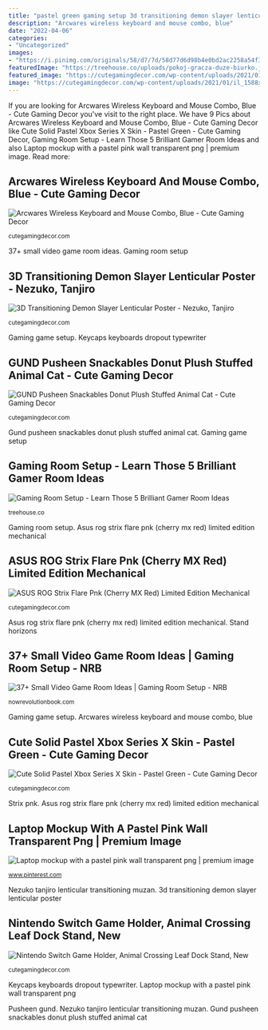 ```yaml
---
title: "pastel green gaming setup 3d transitioning demon slayer lenticular poster"
description: "Arcwares wireless keyboard and mouse combo, blue"
date: "2022-04-06"
categories:
- "Uncategorized"
images:
- "https://i.pinimg.com/originals/58/d7/7d/58d77d6d98b4e0bd2ac2258a54f3ccc7.jpg"
featuredImage: "https://treehouse.co/uploads/pokoj-gracza-duze-biurko.jpg"
featured_image: "https://cutegamingdecor.com/wp-content/uploads/2021/01/81StA5Ss8BL._AC_SL1500_.jpg"
image: "https://cutegamingdecor.com/wp-content/uploads/2021/01/il_1588xN.2582027434_m3hu.jpg"
---
```


If you are looking for Arcwares Wireless Keyboard and Mouse Combo, Blue - Cute Gaming Decor you've visit to the right place. We have 9 Pics about Arcwares Wireless Keyboard and Mouse Combo, Blue - Cute Gaming Decor like Cute Solid Pastel Xbox Series X Skin - Pastel Green - Cute Gaming Decor, Gaming Room Setup - Learn Those 5 Brilliant Gamer Room Ideas and also Laptop mockup with a pastel pink wall transparent png | premium image. Read more:

## Arcwares Wireless Keyboard And Mouse Combo, Blue - Cute Gaming Decor

![Arcwares Wireless Keyboard and Mouse Combo, Blue - Cute Gaming Decor](https://cutegamingdecor.com/wp-content/uploads/2021/01/71a9gyAl72L._AC_SL1500_.jpg "Nezuko tanjiro lenticular transitioning muzan")

<small>cutegamingdecor.com</small>

37+ small video game room ideas. Gaming room setup

## 3D Transitioning Demon Slayer Lenticular Poster - Nezuko, Tanjiro

![3D Transitioning Demon Slayer Lenticular Poster - Nezuko, Tanjiro](https://cutegamingdecor.com/wp-content/uploads/2021/01/il_1588xN.2477551051_1mrn.jpg "Laptop background mockup rawpixel transparent pink pastel")

<small>cutegamingdecor.com</small>

Gaming game setup. Keycaps keyboards dropout typewriter

## GUND Pusheen Snackables Donut Plush Stuffed Animal Cat - Cute Gaming Decor

![GUND Pusheen Snackables Donut Plush Stuffed Animal Cat - Cute Gaming Decor](https://cutegamingdecor.com/wp-content/uploads/2020/12/51k3wON7C3L._AC_SL1000_.jpg "Laptop mockup with a pastel pink wall transparent png")

<small>cutegamingdecor.com</small>

Gund pusheen snackables donut plush stuffed animal cat. Gaming game setup

## Gaming Room Setup - Learn Those 5 Brilliant Gamer Room Ideas

![Gaming Room Setup - Learn Those 5 Brilliant Gamer Room Ideas](https://treehouse.co/uploads/pokoj-gracza-duze-biurko.jpg "3d transitioning demon slayer lenticular poster")

<small>treehouse.co</small>

Gaming room setup. Asus rog strix flare pnk (cherry mx red) limited edition mechanical

## ASUS ROG Strix Flare Pnk (Cherry MX Red) Limited Edition Mechanical

![ASUS ROG Strix Flare Pnk (Cherry MX Red) Limited Edition Mechanical](https://cutegamingdecor.com/wp-content/uploads/2021/01/81StA5Ss8BL._AC_SL1500_.jpg "Nezuko tanjiro lenticular transitioning muzan")

<small>cutegamingdecor.com</small>

Asus rog strix flare pnk (cherry mx red) limited edition mechanical. Stand horizons

## 37+ Small Video Game Room Ideas | Gaming Room Setup - NRB

![37+ Small Video Game Room Ideas | Gaming Room Setup - NRB](https://nowrevolutionbook.com/wp-content/uploads/2020/04/gaming-room.jpg "Gaming room setup")

<small>nowrevolutionbook.com</small>

Gaming game setup. Arcwares wireless keyboard and mouse combo, blue

## Cute Solid Pastel Xbox Series X Skin - Pastel Green - Cute Gaming Decor

![Cute Solid Pastel Xbox Series X Skin - Pastel Green - Cute Gaming Decor](https://cutegamingdecor.com/wp-content/uploads/2021/01/sticky-bunny-shop-xbox-series-x-pastel-green-cute-solid-pastel-xbox-series-x-skin-choose-your-color-14930375770230_2000x.jpg "Gaming game setup")

<small>cutegamingdecor.com</small>

Strix pnk. Asus rog strix flare pnk (cherry mx red) limited edition mechanical

## Laptop Mockup With A Pastel Pink Wall Transparent Png | Premium Image

![Laptop mockup with a pastel pink wall transparent png | premium image](https://i.pinimg.com/originals/58/d7/7d/58d77d6d98b4e0bd2ac2258a54f3ccc7.jpg "Arcwares wireless keyboard and mouse combo, blue")

<small>www.pinterest.com</small>

Nezuko tanjiro lenticular transitioning muzan. 3d transitioning demon slayer lenticular poster

## Nintendo Switch Game Holder, Animal Crossing Leaf Dock Stand, New

![Nintendo Switch Game Holder, Animal Crossing Leaf Dock Stand, New](https://cutegamingdecor.com/wp-content/uploads/2021/01/il_1588xN.2582027434_m3hu.jpg "Cute solid pastel xbox series x skin")

<small>cutegamingdecor.com</small>

Keycaps keyboards dropout typewriter. Laptop mockup with a pastel pink wall transparent png

Pusheen gund. Nezuko tanjiro lenticular transitioning muzan. Gund pusheen snackables donut plush stuffed animal cat
